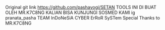 Original git link https://github.com/pashayogi/SETAN
TOOLS INI DI BUAT OLEH MR.K7C8NG
KALIAN BISA KUNJUNGI SOSMED KAMI ig pranata_pasha
TEAM InDoNeSiA CYBER ErRoR SySTem
Special Thanks to MR.K7C8NG
